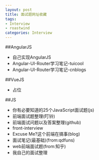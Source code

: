 ```yaml
---
layout: post
title: 面试题网址收藏
tags:
- Interview
- roastwind
categories: Interview
---
```

<style>
a{text-decoration: none;}
a:link{text-decoration: none;}
a:visited{text-decoration: none;}
a:hover{text-decoration: none;}
a:active{text-decoration: none;}
.highlight{ background: #fff !important;};
</style>

##AngularJS
- [自己实现AngularJS](http://www.html-js.com/article/1863)
- [Angular-UI-Router学习笔记-tuicool](http://www.tuicool.com/articles/zeiy6ff)
- [Angular-UI-Router学习笔记-cnblogs](http://www.cnblogs.com/youngdze/p/4025538.html)

##VueJS
- 占位

##JS
- [你有必要知道的25个JavaScript面试题(js)](https://github.com/dwqs/blog/issues/17)  
- [前端面试题整理(叮铃)](http://www.cnblogs.com/web-fengmin/p/6523666.html)  
-  [前端面试问题以及答案整理(github)](https://github.com/BearD01001/front-end-QA-to-interview)  
-  [front-interview](https://github.com/jirengu/frontend-interview/issues)  
-  [Excuse Me?这个前端在搞事(blog)](https://zhuanlan.zhihu.com/p/25407758)  
-  [面试笔记(最基础)(from:qdfuns)](http://www.qdfuns.com/notes/21564/955c02b6aea9a7d07617c77e1875580b.html)  
-  [web前端面试题(from:知乎)](https://www.zhihu.com/question/41466747)  
-  [我自己的面试整理](https://muzi131313.github.io/interview/2017/03/02/%E5%89%8D%E7%AB%AF%E9%9D%A2%E8%AF%95)